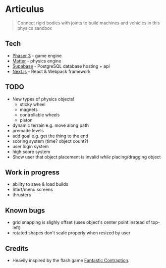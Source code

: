 # Articulus

> Connect rigid bodies with joints to build machines and vehicles in this physics sandbox

## Tech

- [Phaser 3](https://phaser.io) - game engine
- [Matter](https://brm.io/matter-js) - physics engine
- [Supabase](https://supabase.io) - PostgreSQL database hosting + api
- [Next.js](https://nextjs.org) - React & Webpack framework

## TODO

- New types of physics objects!
  - sticky wheel
  - magnets
  - controllable wheels
  - piston
- dynamic terrain e.g. move along path
- premade levels
- add goal e.g. get the thing to the end
- scoring system (time? object count?)
- user login system
- high score system
- Show user that object placement is invalid _while_ placing/dragging object

## Work in progress

- ability to save & load builds
- Start/menu screens
- thrusters

## Known bugs

- grid snapping is slighly offset (uses object's center point instead of top-left)
- rotated shapes don't scale properly when resized by user

## Credits

- Heavily inspired by the flash game [Fantastic Contraption](http://fantasticcontraption.com/original/).
